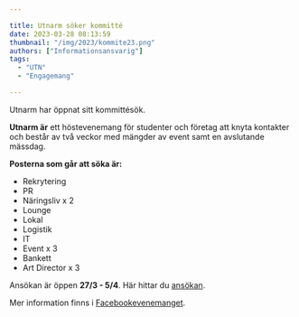 ```yaml
---

title: Utnarm söker kommitté
date: 2023-03-28 08:13:59
thumbnail: "/img/2023/kommite23.png"
authors: ["Informationsansvarig"]
tags:
  - "UTN"
  - "Engagemang"

---
```

Utnarm har öppnat sitt kommittésök.

**Utnarm är** ett höstevenemang för studenter och företag att knyta kontakter och består av två veckor med mängder av event samt en avslutande mässdag.

**Posterna som går att söka är:** 
* Rekrytering
* PR
* Näringsliv x 2
* Lounge
* Lokal
* Logistik
* IT
* Event x 3
* Bankett
* Art Director x 3

Ansökan är öppen **27/3 - 5/4**. Här hittar du [ansökan](https://apply.utn.se/).

Mer information finns i [Facebookevenemanget](https://fb.me/e/Q6Yd0xiQ).

